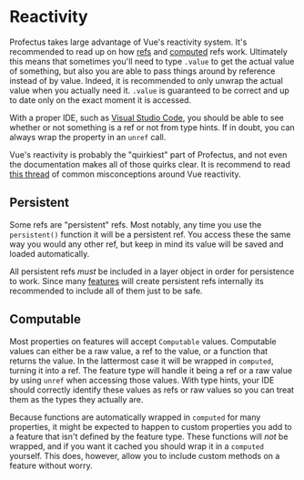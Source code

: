# Reactivity

Profectus takes large advantage of Vue's reactivity system. It's recommended to read up on how [refs](https://vuejs.org/guide/essentials/reactivity-fundamentals.html#reactive-variables-with-ref) and [computed](https://vuejs.org/guide/essentials/computed.html) refs work. Ultimately this means that sometimes you'll need to type `.value` to get the actual value of something, but also you are able to pass things around by reference instead of by value. Indeed, it is recommended to only unwrap the actual value when you actually need it. `.value` is guaranteed to be correct and up to date only on the exact moment it is accessed.

With a proper IDE, such as [Visual Studio Code](./setup#visual-studio-code-setup), you should be able to see whether or not something is a ref or not from type hints. If in doubt, you can always wrap the property in an `unref` call.

Vue's reactivity is probably the "quirkiest" part of Profectus, and not even the documentation makes all of those quirks clear. It is recommend to read [this thread](https://github.com/vuejs/docs/issues/849) of common misconceptions around Vue reactivity.

## Persistent

Some refs are "persistent" refs. Most notably, any time you use the `persistent()` function it will be a persistent ref. You access these the same way you would any other ref, but keep in mind its value will be saved and loaded automatically.

All persistent refs _must_ be included in a layer object in order for persistence to work. Since many [features](./features) will create persistent refs internally its recommended to include all of them just to be safe.

## Computable

Most properties on features will accept `Computable` values. Computable values can either be a raw value, a ref to the value, or a function that returns the value. In the lattermost case it will be wrapped in `computed`, turning it into a ref. The feature type will handle it being a ref or a raw value by using `unref` when accessing those values. With type hints, your IDE should correctly identify these values as refs or raw values so you can treat them as the types they actually are.

Because functions are automatically wrapped in `computed` for many properties, it might be expected to happen to custom properties you add to a feature that isn't defined by the feature type. These functions will _not_ be wrapped, and if you want it cached you should wrap it in a `computed` yourself. This does, however, allow you to include custom methods on a feature without worry.
